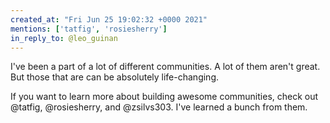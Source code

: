 ```yaml
---
created_at: "Fri Jun 25 19:02:32 +0000 2021"
mentions: ['tatfig', 'rosiesherry']
in_reply_to: @leo_guinan
---
```


I've been a part of a lot of different communities. A lot of them aren't great. But those that are can be absolutely life-changing. 

If you want to learn more about building awesome communities, check out @tatfig, @rosiesherry, and @zsilvs303. I've learned a bunch from them.
